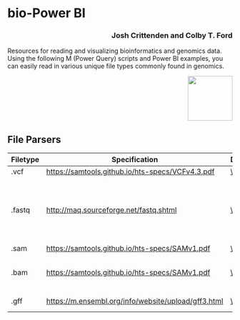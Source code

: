 # bio-Power BI

<h3 align="right">Josh Crittenden and Colby T. Ford</h3>

Resources for reading and visualizing bioinformatics and genomics data. Using the following M (Power Query) scripts and Power BI examples, you can easily read in various unique file types commonly found in genomics.

<p align="right"><img src="https://raw.githubusercontent.com/colbyford/bioPowerBI/master/img/icon.png" width="100px"></p>

## File Parsers

| Filetype 	| Specification                                    	| Directory    	                | Notes                               |
|----------	|--------------------------------------------------	|-------------------------------|-------------------------------------|
| .vcf     	| https://samtools.github.io/hts-specs/VCFv4.3.pdf 	| [\vcf](vcf)         	        |                                     |
| .fastq   	| http://maq.sourceforge.net/fastq.shtml           	| [\fastq](fastq)       	      | For analysis, this file's sequences should likely be aligned. |
| .sam     	| https://samtools.github.io/hts-specs/SAMv1.pdf   	| [\sam](sam) 	|                                     |
| .bam     	| https://samtools.github.io/hts-specs/SAMv1.pdf   	| [\bam](bam) 	| Requires the `Rsamtools` R package  |
| .gff     	| https://m.ensembl.org/info/website/upload/gff3.html   	| [\gff3](gff3) 	| * Work in progess...  |
